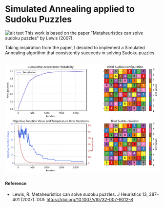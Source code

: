 # Simulated Annealing applied to Sudoku Puzzles
![alt text](https://github.com/bergio13/simulated-annealing-sudoku/blob/main/sudoku_solution.png)
This work is based on the paper "Metaheuristics can solve sudoku puzzles" by Lewis (2007).

Taking inspiration from the paper, I decided to implement a Simulated Annealing algorithm that consistently succeeds in solving Sudoku puzzles.



![alt text](https://github.com/bergio13/simulated-annealing-sudoku/blob/main/output.png)
-----------
#### Reference
- Lewis, R. Metaheuristics can solve sudoku puzzles. J Heuristics 13, 387–401 (2007). DOI: https://doi.org/10.1007/s10732-007-9012-8
